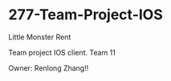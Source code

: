 # 277-Team-Project-IOS
Little Monster Rent

Team project IOS client.
Team 11

Owner: Renlong Zhang!!
